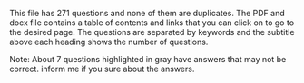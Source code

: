 This file has 271 questions and none of them are duplicates. The PDF and docx file contains a table of contents and links that you can click on to go to the desired page. The questions are separated by keywords and the subtitle above each heading shows the number of questions.

Note:  About 7 questions highlighted in gray have answers that may not be correct. inform me if you sure about the answers.
